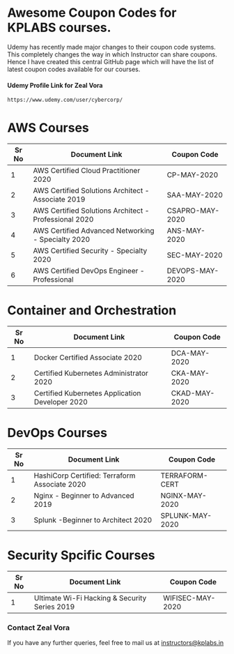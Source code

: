 # Awesome Coupon Codes for KPLABS courses.

Udemy has recently made major changes to their coupon code systems. This completely changes the way in which Instructor can share coupons. Hence I have created this central GitHub page which will have the list of latest coupon codes available for our courses.

#### Udemy Profile Link for Zeal Vora

```sh
https://www.udemy.com/user/cybercorp/
```

# AWS Courses 

| Sr No | Document Link | Coupon Code |
| ------ | ------ | ------ |
| 1 | AWS Certified Cloud Practitioner 2020 | CP-MAY-2020 | 
| 2 |AWS Certified Solutions Architect - Associate  2019| SAA-MAY-2020 |
| 3 |AWS Certified Solutions Architect - Professional 2020 | CSAPRO-MAY-2020 |
| 4 |AWS Certified Advanced Networking - Specialty 2020 | ANS-MAY-2020 |
| 5 |AWS Certified Security - Specialty 2020 | SEC-MAY-2020 |
| 6 |AWS Certified DevOps Engineer - Professional | DEVOPS-MAY-2020 |

# Container and Orchestration

| Sr No | Document Link | Coupon Code |
| ------ | ------ | ------ |
| 1 | Docker Certified Associate 2020 | DCA-MAY-2020 | 
| 2 | Certified Kubernetes Administrator 2020 | CKA-MAY-2020  | 
| 3 | Certified Kubernetes Application Developer 2020 | CKAD-MAY-2020 | 

# DevOps Courses

| Sr No | Document Link | Coupon Code |
| ------ | ------ | ------ |
| 1 | HashiCorp Certified: Terraform Associate 2020 | TERRAFORM-CERT | 
| 2 | Nginx - Beginner to Advanced 2019 | NGINX-MAY-2020 | 
| 3 | Splunk  -Beginner to Architect 2020 | SPLUNK-MAY-2020 | 

# Security Spcific Courses

| Sr No | Document Link | Coupon Code |
| ------ | ------ | ------ |
| 1 | Ultimate Wi-Fi Hacking & Security Series 2019 | WIFISEC-MAY-2020 | 


### Contact Zeal Vora
If you have any further queries, feel free to mail us at instructors@kplabs.in

